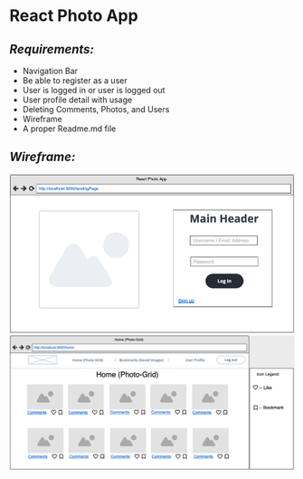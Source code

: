 # React Photo App 

## *Requirements:*

- Navigation Bar
- Be able to register as a user
- User is logged in or user is logged out
- User profile detail with usage
- Deleting Comments, Photos, and Users
- Wireframe 
- A proper Readme.md file 

## *Wireframe:*

![1. Landing-Page)](https://github.com/daler-bobojanov/React-Photo-App/blob/master/wireframe/1.Landing-Page.png)
![2. Home-Page)](https://github.com/daler-bobojanov/React-Photo-App/blob/master/wireframe/2.Home-Page.png)
